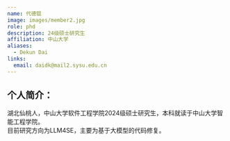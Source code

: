 ```yaml
---
name: 代德锟
image: images/member2.jpg
role: phd
description: 24级硕士研究生
affiliation: 中山大学
aliases:
  - Dekun Dai
links:
  email: daidk@mail2.sysu.edu.cn
---
```


## 个人简介：
湖北仙桃人，中山大学软件工程学院2024级硕士研究生，本科就读于中山大学智能工程学院。  
目前研究方向为LLM4SE，主要为基于大模型的代码修复。  


